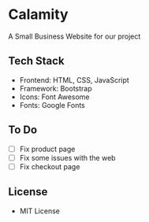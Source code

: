 # Calamity

A Small Business Website for our project

## Tech Stack

* Frontend: HTML, CSS, JavaScript
* Framework: Bootstrap
* Icons: Font Awesome
* Fonts: Google Fonts

## To Do

- [ ] Fix product page
- [ ] Fix some issues with the web
- [ ] Fix checkout page

## License

* MIT License

